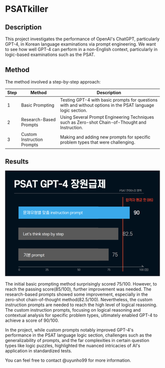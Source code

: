 # PSATkiller

## Description

This project investigates the performance of OpenAI's ChatGPT, particularly GPT-4, in Korean language examinations via prompt engineering. We want to see how well GPT-4 can perform in a non-English context, particularly in logic-based examinations such as the PSAT.

## Method

The method involved a step-by-step approach:

| Step | Method                     | Description                                                                                                 |
| ---- | -------------------------- | ----------------------------------------------------------------------------------------------------------- |
| 1    | Basic Prompting            | Testing GPT-4 with basic prompts for questions with and without options in the PSAT language logic section. |
| 2    | Research-Based Prompts     | Using Several Prompt Engineering Techniques such as Zero-shot Chain-of-Thought and Instruction.             |
| 3    | Custom Instruction Prompts | Making and adding new prompts for specific problem types that were challenging.                             |

## Results

![Result of Experiments](./Image/result.png)

The initial basic prompting method surprisingly scored 75/100. However, to reach the passing score(85/100), further improvement was needed. The research-based prompts showed some improvement, especially in the zero-shot chain-of-thought method(82.5/100). Nevertheless, the custom instruction prompts are needed to reach the high level of logical reasoning. The custom instruction prompts, focusing on logical reasoning and contextual analysis for specific problem types, ultimately enabled GPT-4 to achieve a score of 90/100.

In the project, while custom prompts notably improved GPT-4's performance in the PSAT language logic section, challenges such as the generalizability of prompts, and the far complexities in certain question types like logic puzzles, highlighted the nuanced intricacies of AI's application in standardized tests.

You can feel free to contact @uyunho99 for more information.
